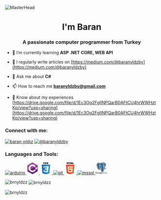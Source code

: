 ![MasterHead]([https://atornblad.se/c-sharp-category-image.png](https://media.licdn.com/dms/image/D4D16AQGnKRczToAH1g/profile-displaybackgroundimage-shrink_350_1400/0/1706875895357?e=1715817600&v=beta&t=Uovqh_M8DD6JQCi117Wx3dZ5kahGIKq8NDz6zyRIKPQ))

<h1 align="center">I'm Baran</h1>
<h3 align="center">A passionate computer programmer from Turkey</h3>

- 🌱 I’m currently learning **ASP .NET CORE, WEB API**

- 📝 I regularly write articles on [https://medium.com/@baranyldzby](https://medium.com/@baranyldzby)

- 💬 Ask me about **C#**

- 📫 How to reach me **baranyldzby@gmail.com**

- 📄 Know about my experiences [https://drive.google.com/file/d/1Ec3Og2FgIINPQarB0AFtCU4hrWWHztKp/view?usp=sharing](https://drive.google.com/file/d/1Ec3Og2FgIINPQarB0AFtCU4hrWWHztKp/view?usp=sharing)

<h3 align="left">Connect with me:</h3>
<p align="left">
<a href="https://linkedin.com/in/baran yıldız" target="blank"><img align="center" src="https://raw.githubusercontent.com/rahuldkjain/github-profile-readme-generator/master/src/images/icons/Social/linked-in-alt.svg" alt="baran yıldız" height="30" width="40" /></a>
<a href="https://medium.com/@baranyldzby" target="blank"><img align="center" src="https://raw.githubusercontent.com/rahuldkjain/github-profile-readme-generator/master/src/images/icons/Social/medium.svg" alt="@baranyldzby" height="30" width="40" /></a>
</p>

<h3 align="left">Languages and Tools:</h3>
<p align="left"> <a href="https://www.arduino.cc/" target="_blank" rel="noreferrer"> <img src="https://cdn.worldvectorlogo.com/logos/arduino-1.svg" alt="arduino" width="40" height="40"/> </a> <a href="https://www.w3schools.com/cs/" target="_blank" rel="noreferrer"> <img src="https://raw.githubusercontent.com/devicons/devicon/master/icons/csharp/csharp-original.svg" alt="csharp" width="40" height="40"/> </a> <a href="https://www.w3schools.com/css/" target="_blank" rel="noreferrer"> <img src="https://raw.githubusercontent.com/devicons/devicon/master/icons/css3/css3-original-wordmark.svg" alt="css3" width="40" height="40"/> </a> <a href="https://git-scm.com/" target="_blank" rel="noreferrer"> <img src="https://www.vectorlogo.zone/logos/git-scm/git-scm-icon.svg" alt="git" width="40" height="40"/> </a> <a href="https://www.w3.org/html/" target="_blank" rel="noreferrer"> <img src="https://raw.githubusercontent.com/devicons/devicon/master/icons/html5/html5-original-wordmark.svg" alt="html5" width="40" height="40"/> </a> <a href="https://www.microsoft.com/en-us/sql-server" target="_blank" rel="noreferrer"> <img src="https://www.svgrepo.com/show/303229/microsoft-sql-server-logo.svg" alt="mssql" width="40" height="40"/> </a> <a href="https://www.postgresql.org" target="_blank" rel="noreferrer"> <img src="https://raw.githubusercontent.com/devicons/devicon/master/icons/postgresql/postgresql-original-wordmark.svg" alt="postgresql" width="40" height="40"/> </a> </p>

<p><img align="left" src="https://github-readme-stats.vercel.app/api/top-langs?username=brnyldzz&show_icons=true&locale=en&layout=compact" alt="brnyldzz" /></p>

<p>&nbsp;<img align="center" src="https://github-readme-stats.vercel.app/api?username=brnyldzz&show_icons=true&locale=en" alt="brnyldzz" /></p>

<p><img align="center" src="https://github-readme-streak-stats.herokuapp.com/?user=brnyldzz&" alt="brnyldzz" /></p>
